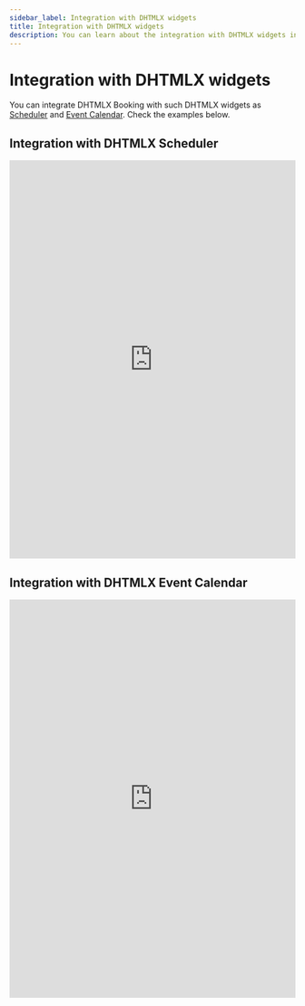 ```yaml
---
sidebar_label: Integration with DHTMLX widgets
title: Integration with DHTMLX widgets
description: You can learn about the integration with DHTMLX widgets in the documentation of the DHTMLX JavaScript Booking library. Browse developer guides and API reference, try out code examples and live demos, and download a free 30-day evaluation version of DHTMLX Booking.
---
```


# Integration with DHTMLX widgets

You can integrate DHTMLX Booking with such DHTMLX widgets as [Scheduler](https://docs.dhtmlx.com/scheduler/) and [Event Calendar](https://docs.dhtmlx.com/eventcalendar/). Check the examples below.

## Integration with DHTMLX Scheduler

<iframe src="https://snippet.dhtmlx.com/d5zbq3g3?mode=result" frameborder="0" class="snippet_iframe" width="100%" height="700"></iframe>

## Integration with DHTMLX Event Calendar

<iframe src="https://snippet.dhtmlx.com/c5eu8pdk?mode=result" frameborder="0" class="snippet_iframe" width="100%" height="700"></iframe>
